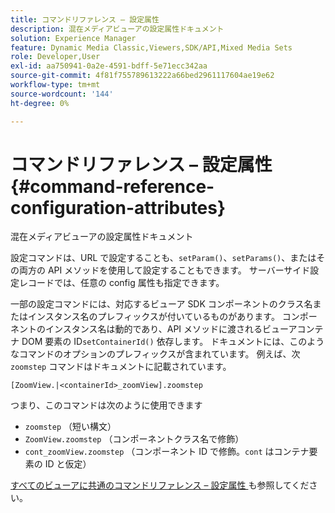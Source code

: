 ```yaml
---
title: コマンドリファレンス – 設定属性
description: 混在メディアビューアの設定属性ドキュメント
solution: Experience Manager
feature: Dynamic Media Classic,Viewers,SDK/API,Mixed Media Sets
role: Developer,User
exl-id: aa750941-0a2e-4591-bdff-5e71ecc342aa
source-git-commit: 4f81f755789613222a66bed2961117604ae19e62
workflow-type: tm+mt
source-wordcount: '144'
ht-degree: 0%

---
```


# コマンドリファレンス – 設定属性{#command-reference-configuration-attributes}

混在メディアビューアの設定属性ドキュメント

設定コマンドは、URL で設定することも、`setParam()`、`setParams()`、またはその両方の API メソッドを使用して設定することもできます。 サーバーサイド設定レコードでは、任意の config 属性も指定できます。

一部の設定コマンドには、対応するビューア SDK コンポーネントのクラス名またはインスタンス名のプレフィックスが付いているものがあります。 コンポーネントのインスタンス名は動的であり、API メソッドに渡されるビューアコンテナ DOM 要素の ID`setContainerId()` 依存します。 ドキュメントには、このようなコマンドのオプションのプレフィックスが含まれています。 例えば、次 `zoomstep` コマンドはドキュメントに記載されています。

`[ZoomView.|<containerId>_zoomView].zoomstep`

つまり、このコマンドは次のように使用できます

* `zoomstep` （短い構文）
* `ZoomView.zoomstep` （コンポーネントクラス名で修飾）
* `cont_zoomView.zoomstep` （コンポーネント ID で修飾。`cont` はコンテナ要素の ID と仮定）

[&#x200B; すべてのビューアに共通のコマンドリファレンス – 設定属性 &#x200B;](../../../r-html5-viewer-20-cmdref-configattrib/r-html5-viewer-20-cmdref-configattrib.md#concept-850e0f2c49b949deb7cfbfd330d329bd) も参照してください。
